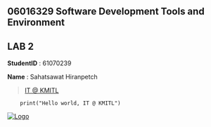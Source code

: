 ## 06016329 Software Development Tools and Environment

## LAB 2

**StudentID** : 61070239

**Name** : Sahatsawat Hiranpetch

> [IT @ KMITL][website]

```
    print("Hello world, IT @ KMITL")
```

[![Logo][picture]][website]


[website]: https://www.it.kmitl.ac.th
[picture]: https://www.it.kmitl.ac.th/wp-content/themes/itkmitl2017wp/img/nav-thai.svg

